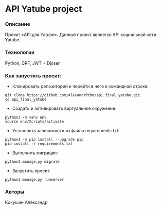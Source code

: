 # API Yatube project
### Описание
Проект «API для Yatube». Данный проект является API социальной сети Yatube.
### Технологии
Python, DRF, JWT + Djoser
### Как запустить проект:
- Клонировать репозиторий и перейти в него в командной строке:
```
git clone https://github.com/AlexandrPthn/api_final_yatube.git
cd api_final_yatube
``` 
- Cоздать и активировать виртуальное окружение:
```
python3 -m venv env
source env/Scripts/activate
``` 
- Установить зависимости из файла requirements.txt:
```
python3 -m pip install --upgrade pip
pip install -r requirements.txt
``` 
- Выполнить миграции:
```
python3 manage.py migrate
``` 
- Запустить проект:
```
python3 manage.py runserver
``` 
### Авторы
Кокушин Александр
